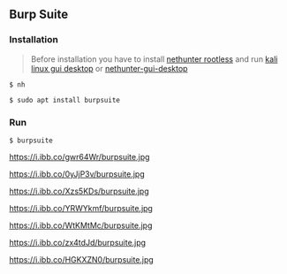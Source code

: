 ## Burp Suite

### Installation

> Before installation you have to install [nethunter rootless](../nethunter-rootless) and run [kali linux gui desktop](../kali-linux-gui-desktop) or [nethunter-gui-desktop](../nethunter-gui-desktop)

```
$ nh
```
```
$ sudo apt install burpsuite
``` 
### Run

```
$ burpsuite
```

https://i.ibb.co/gwr64Wr/burpsuite.jpg

https://i.ibb.co/0yJjP3v/burpsuite.jpg

https://i.ibb.co/Xzs5KDs/burpsuite.jpg

https://i.ibb.co/YRWYkmf/burpsuite.jpg

https://i.ibb.co/WtKMtMc/burpsuite.jpg

https://i.ibb.co/zx4tdJd/burpsuite.jpg

https://i.ibb.co/HGKXZN0/burpsuite.jpg
